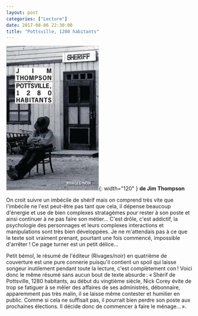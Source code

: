 ```yaml
---
layout: post
categories: ["Lecture"]
date: 2017-08-06 22:30:00
title: "Pottsville, 1280 habitants"
---
```


![couverture](/assets/images/couv_lecture/pottsville.webp){: width="120" } **de Jim Thompson**

On croit suivre un imbécile de shérif mais on comprend très vite que
l'imbécile ne l'est peut-être pas tant que cela, il dépense beaucoup
d'énergie et use de bien complexes stratagèmes pour rester à son poste
et ainsi continuer à ne pas faire son métier… C'est drôle, c'est
addictif, la psychologie des personnages et leurs complexes interactions
et manipulations sont très bien développées. Je ne m'attendais pas à ce
que le texte soit vraiment prenant, pourtant une fois commencé,
impossible d'arrêter ! Ce page turner est un petit délice…

Petit bémol, le résumé de l'éditeur (Rivages/noir) en quatrième de
couverture est une pure connerie puisqu'il contient un spoil qui laisse
songeur inutilement pendant toute la lecture, c'est complètement con !
Voici donc le même résumé sans aucun bout de texte absurde : « Shérif de
Pottsville, 1280 habitants, au début du vingtième siècle, Nick Corey
évite de trop se fatiguer à se mêler des affaires de ses administrés,
débonnaire, apparemment pas très malin, il se laisse même contester et
humilier en public. Comme si cela ne suffisait pas, il pourrait bien
perdre son poste aux prochaines élections. Il décide donc de commencer à
faire le ménage… ».


